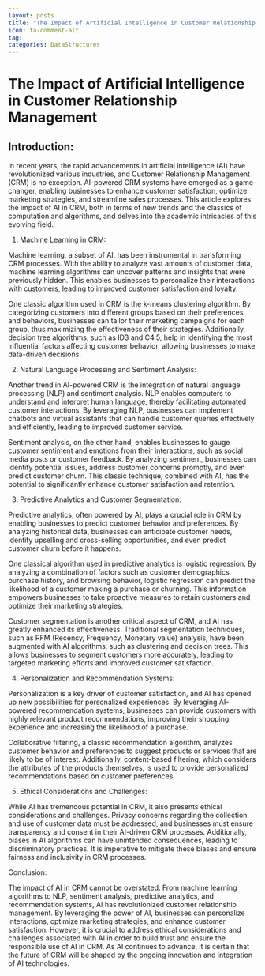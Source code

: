 ```yaml
---
layout: posts
title: "The Impact of Artificial Intelligence in Customer Relationship Management"
icon: fa-comment-alt
tag:      
categories: DataStructures
---
```



# The Impact of Artificial Intelligence in Customer Relationship Management

## Introduction:

In recent years, the rapid advancements in artificial intelligence (AI) have revolutionized various industries, and Customer Relationship Management (CRM) is no exception. AI-powered CRM systems have emerged as a game-changer, enabling businesses to enhance customer satisfaction, optimize marketing strategies, and streamline sales processes. This article explores the impact of AI in CRM, both in terms of new trends and the classics of computation and algorithms, and delves into the academic intricacies of this evolving field.

1. Machine Learning in CRM:

Machine learning, a subset of AI, has been instrumental in transforming CRM processes. With the ability to analyze vast amounts of customer data, machine learning algorithms can uncover patterns and insights that were previously hidden. This enables businesses to personalize their interactions with customers, leading to improved customer satisfaction and loyalty.

One classic algorithm used in CRM is the k-means clustering algorithm. By categorizing customers into different groups based on their preferences and behaviors, businesses can tailor their marketing campaigns for each group, thus maximizing the effectiveness of their strategies. Additionally, decision tree algorithms, such as ID3 and C4.5, help in identifying the most influential factors affecting customer behavior, allowing businesses to make data-driven decisions.

2. Natural Language Processing and Sentiment Analysis:

Another trend in AI-powered CRM is the integration of natural language processing (NLP) and sentiment analysis. NLP enables computers to understand and interpret human language, thereby facilitating automated customer interactions. By leveraging NLP, businesses can implement chatbots and virtual assistants that can handle customer queries effectively and efficiently, leading to improved customer service.

Sentiment analysis, on the other hand, enables businesses to gauge customer sentiment and emotions from their interactions, such as social media posts or customer feedback. By analyzing sentiment, businesses can identify potential issues, address customer concerns promptly, and even predict customer churn. This classic technique, combined with AI, has the potential to significantly enhance customer satisfaction and retention.

3. Predictive Analytics and Customer Segmentation:

Predictive analytics, often powered by AI, plays a crucial role in CRM by enabling businesses to predict customer behavior and preferences. By analyzing historical data, businesses can anticipate customer needs, identify upselling and cross-selling opportunities, and even predict customer churn before it happens.

One classical algorithm used in predictive analytics is logistic regression. By analyzing a combination of factors such as customer demographics, purchase history, and browsing behavior, logistic regression can predict the likelihood of a customer making a purchase or churning. This information empowers businesses to take proactive measures to retain customers and optimize their marketing strategies.

Customer segmentation is another critical aspect of CRM, and AI has greatly enhanced its effectiveness. Traditional segmentation techniques, such as RFM (Recency, Frequency, Monetary value) analysis, have been augmented with AI algorithms, such as clustering and decision trees. This allows businesses to segment customers more accurately, leading to targeted marketing efforts and improved customer satisfaction.

4. Personalization and Recommendation Systems:

Personalization is a key driver of customer satisfaction, and AI has opened up new possibilities for personalized experiences. By leveraging AI-powered recommendation systems, businesses can provide customers with highly relevant product recommendations, improving their shopping experience and increasing the likelihood of a purchase.

Collaborative filtering, a classic recommendation algorithm, analyzes customer behavior and preferences to suggest products or services that are likely to be of interest. Additionally, content-based filtering, which considers the attributes of the products themselves, is used to provide personalized recommendations based on customer preferences.

5. Ethical Considerations and Challenges:

While AI has tremendous potential in CRM, it also presents ethical considerations and challenges. Privacy concerns regarding the collection and use of customer data must be addressed, and businesses must ensure transparency and consent in their AI-driven CRM processes. Additionally, biases in AI algorithms can have unintended consequences, leading to discriminatory practices. It is imperative to mitigate these biases and ensure fairness and inclusivity in CRM processes.

Conclusion:

The impact of AI in CRM cannot be overstated. From machine learning algorithms to NLP, sentiment analysis, predictive analytics, and recommendation systems, AI has revolutionized customer relationship management. By leveraging the power of AI, businesses can personalize interactions, optimize marketing strategies, and enhance customer satisfaction. However, it is crucial to address ethical considerations and challenges associated with AI in order to build trust and ensure the responsible use of AI in CRM. As AI continues to advance, it is certain that the future of CRM will be shaped by the ongoing innovation and integration of AI technologies.